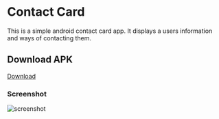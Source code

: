 # Contact Card
This is a simple android contact card app.
It displays a users information and ways of contacting them.

## Download APK
[Download](../master/contactCard_tody.apk) 

### Screenshot
![screenshot](https://res.cloudinary.com/tody/image/upload/v1504318017/contactCardScreenshot.png)
